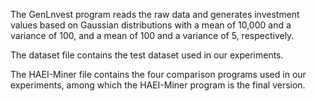 The GenLnvest program reads the raw data and generates investment values based on Gaussian distributions with a mean of 10,000 and a variance of 100, 
and a mean of 100 and a variance of 5, respectively.

The dataset file contains the test dataset used in our experiments.

The HAEI-Miner file contains the four comparison programs used in our experiments, among which the HAEI-Miner program is the final version.
